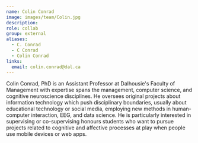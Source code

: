 ```yaml
---
name: Colin Conrad
image: images/team/Colin.jpg
description: 
role: collab
group: external
aliases:
  - C. Conrad
  - C Conrad
  - Colin Conrad
links:
  email: colin.conrad@dal.ca
---
```


Colin Conrad, PhD is an Assistant Professor at Dalhousie's Faculty of Management with expertise spans the management, computer science, and cognitive neuroscience disciplines. He oversees original projects about information technology which push disciplinary boundaries, usually about educational technology or social media, employing new methods in human-computer interaction, EEG, and data science. He is particularly interested in supervising or co-supervising honours students who want to pursue projects related to cognitive and affective processes at play when people use mobile devices or web apps.
